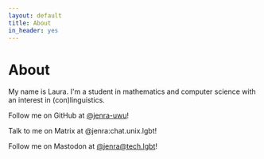 ```yaml
---
layout: default
title: About
in_header: yes
---
```


# About
My name is Laura. I'm a student in mathematics and computer science with an interest in (con)linguistics.

Follow me on GitHub at [@jenra-uwu](https://github.com/jenra-uwu)!

Talk to me on Matrix at @jenra:chat.unix.lgbt!

Follow me on Mastodon at [@jenra@tech.lgbt](https://tech.lgbt/@jenra)!

